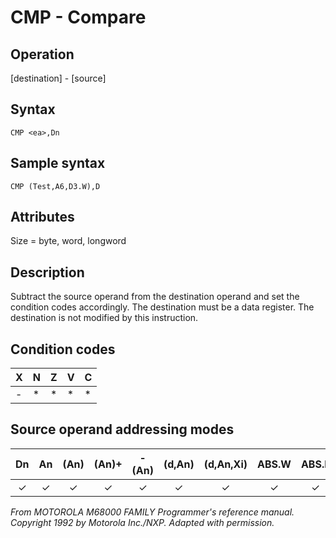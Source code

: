 # CMP - Compare

## Operation
[destination] - [source]

## Syntax
```assembly
CMP <ea>,Dn
```
## Sample syntax
```assembly
CMP (Test,A6,D3.W),D
```

## Attributes
Size = byte, word, longword

## Description
Subtract the source operand from the destination operand and
set the condition codes accordingly. The destination must be a
data register. The destination is not modified by this instruction.

## Condition codes
|X|N|Z|V|C|
|--|--|--|--|--|
|-|*|*|*|*|

## Source operand addressing modes
|Dn|An|(An)|(An)+|-(An)|(d,An)|(d,An,Xi)|ABS.W|ABS.L|(d,PC)|(d,PC,Xn)|imm|
|:-:|:-:|:-:|:-:|:-:|:-:|:-:|:-:|:-:|:-:|:-:|:-:|
|✓|✓|✓|✓|✓|✓|✓|✓|✓|✓|✓|✓|

*From MOTOROLA M68000 FAMILY Programmer's reference manual. Copyright 1992 by Motorola Inc./NXP. Adapted with permission.*